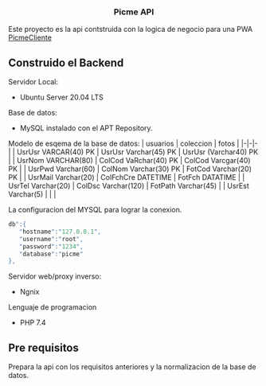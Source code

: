 <p align="center">
  <h3 align="center">Picme API</h3>
</p>

Este proyecto es la api contstruida con la logica de negocio para una PWA [PicmeCliente](https://github.com/gustavo-exe/PicmeCliente) 

## Construido el Backend

Servidor Local:
* Ubuntu Server 20.04 LTS

Base de datos:
* MySQL instalado con el APT Repository.

Modelo de esqema de la base de datos:
| usuarios | coleccion | fotos |
|-|-|-|
| UsrUsr VARCAR(40) PK | UsrUsr Varchar(45) PK | UsrUsr (Varchar40) PK |
| UsrNom VARCHAR(80) | ColCod VaRchar(40) PK | ColCod Varcgar(40) PK |
| UsrPwd Varchar(60) | ColNom Varchar(30) PK | FotCod Varchar(20) PK |
| UsrMail Varchar(20) | ColFchCre DATETIME | FotFch DATATIME |
| UsrTel Varchar(20) | ColDsc Varchar(120) | FotPath Varchar(45) |
| UsrEst Varchar(5) |  |  |

La configuracion del MYSQL para lograr la conexion.
```PHP
db":{
   "hostname":"127.0.0.1",
   "username":"root",
   "password":"1234",
   "database":"picme"
},
```

Servidor web/proxy inverso:
* Ngnix

Lenguaje de programacion
* PHP 7.4


## Pre requisitos

Prepara la api con los requisitos anteriores y la normalizacion de la base de datos.
    

